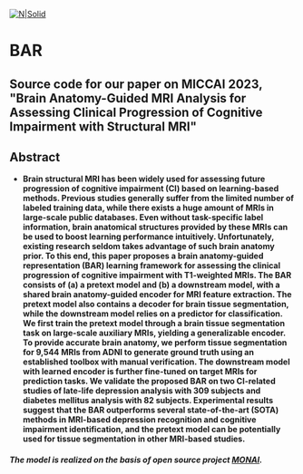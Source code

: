 [![N|Solid](https://mingxia.web.unc.edu/wp-content/uploads/sites/12411/2020/12/logo_MagicLab-horizontal-4.png)](https://mingxia.web.unc.edu/)

# BAR

## Source code for our paper on MICCAI 2023, "Brain Anatomy-Guided MRI Analysis for Assessing Clinical Progression of Cognitive Impairment with Structural MRI"



## Abstract  

- **Brain structural MRI has been widely used for assessing future progression of cognitive impairment (CI) based on learning-based methods. Previous studies generally suffer from the limited number of labeled training data, while there exists a huge amount of MRIs in large-scale public databases. Even without task-specific label information, brain anatomical structures provided by these MRIs can be used to boost learning performance intuitively. Unfortunately, existing research seldom takes advantage of such brain anatomy prior. To this end, this paper proposes a brain anatomy-guided representation (BAR) learning framework for assessing the clinical progression of cognitive impairment with T1-weighted MRIs. The BAR consists of (a) a pretext model and (b) a downstream model, with a shared brain anatomy-guided encoder for MRI feature extraction. The pretext model also contains a decoder for brain tissue segmentation, while the downstream model relies on a predictor for classification. We first train the pretext model through a brain tissue segmentation task on large-scale auxiliary MRIs, yielding a generalizable encoder. To provide accurate brain anatomy, we perform tissue segmentation for 9,544 MRIs from ADNI to generate ground truth using an established toolbox with manual verification. The downstream model with learned encoder is further fine-tuned on target MRIs for prediction tasks. We validate the proposed BAR on two CI-related studies of late-life depression analysis with 309 subjects and diabetes mellitus analysis with 82 subjects. Experimental results suggest that the BAR outperforms several state-of-the-art (SOTA) methods in MRI-based depression recognition and cognitive impairment identification, and the pretext model can be potentially used for tissue segmentation in other MRI-based studies.**


##### The model is realized on the basis of open source project [MONAI](https://github.com/Project-MONAI/MONAI).
